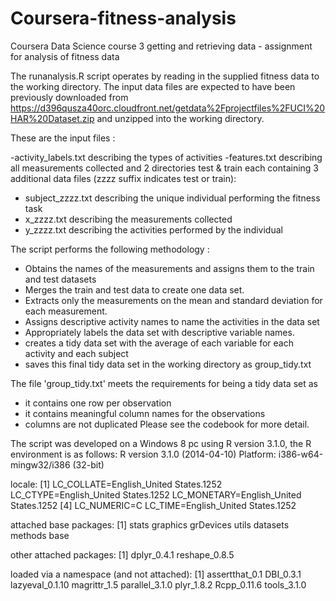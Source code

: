 # Coursera-fitness-analysis
Coursera Data Science course 3 getting and retrieving data - assignment for analysis of fitness data

The runanalysis.R script operates by reading in the supplied fitness data to the working directory. The  input data files are expected to have been previously downloaded from   https://d396qusza40orc.cloudfront.net/getdata%2Fprojectfiles%2FUCI%20HAR%20Dataset.zip             and unzipped into the working directory. 

These are the input files :

-activity_labels.txt     describing the types of activities
-features.txt            describing all measurements collected
and 2 directories test & train each containing 3 additional data files (zzzz suffix indicates test or train):
- subject_zzzz.txt      describing the unique individual performing the fitness task 
- x_zzzz.txt            describing the measurements collected
- y_zzzz.txt            describing the activities performed by the individual

The script performs the following methodology :
- Obtains the names of the measurements and assigns them to the  train and test datasets
- Merges the train and test data to create one data set.
- Extracts only the measurements on the mean and standard deviation for each measurement. 
- Assigns descriptive activity names to name the activities in the data set
- Appropriately labels the data set with descriptive variable names. 
- creates a  tidy data set with the average of each variable for each activity and each subject
- saves this final tidy data set in the working directory as group_tidy.txt

The file 'group_tidy.txt' meets the requirements for being a tidy data set as  
- it contains one row per observation
- it contains meaningful column names for the observations
- columns are not duplicated
Please see the codebook for more detail.

The script was developed on a Windows 8 pc using R version 3.1.0, the R environment is as follows:
R version 3.1.0 (2014-04-10)
Platform: i386-w64-mingw32/i386 (32-bit)

locale:
[1] LC_COLLATE=English_United States.1252  LC_CTYPE=English_United States.1252    LC_MONETARY=English_United States.1252
[4] LC_NUMERIC=C                           LC_TIME=English_United States.1252    

attached base packages:
[1] stats     graphics  grDevices utils     datasets  methods   base     

other attached packages:
[1] dplyr_0.4.1   reshape_0.8.5

loaded via a namespace (and not attached):
[1] assertthat_0.1  DBI_0.3.1       lazyeval_0.1.10 magrittr_1.5    parallel_3.1.0  plyr_1.8.2      Rcpp_0.11.6     tools_3.1.0  
